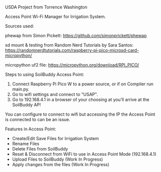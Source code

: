 USDA Project from Torrence Washington 

Access Point Wi-Fi Manager for Irrigation System.

Sources used:

phewap from Simon Pickett: https://github.com/simonprickett/phewap

sd mount & testing from Random Nerd Tutorials by Sara Santos: https://randomnerdtutorials.com/raspberry-pi-pico-microsd-card-micropython/

micropython uf2 file: https://micropython.org/download/RPI_PICO/ 

Steps to using SoilBuddy Access Point:
 1. Connect Raspberry Pi Pico W to a power source, or if on Compiler run main.py.
 2. Go to wifi settings and connect to "USAP".
 3. Go to 192.168.4.1 in a browser of your choosing at you'll arrive at the SoilBuddy AP!

You can configure to connect to wifi but accessing the IP the Access Point is connected to can be an issue.

Features in Access Point:
* Create/Edit Save Files for Irrigation System
* Rename Files
* Delete Files from SoilBuddy
* Reset & Disconnect from WiFi to use in Access Point Mode (192.168.4.1)
* Upload Files to SoilBuddy (Work In Progress)
* Apply changes from the files (Work In Progress) 

